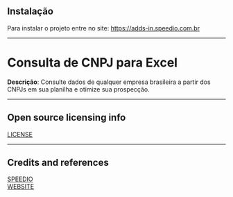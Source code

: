 ## Instalação

Para instalar o projeto entre no site: https://adds-in.speedio.com.br

----

# Consulta de CNPJ para Excel

**Descrição**:  Consulte dados de qualquer empresa brasileira a partir dos CNPJs em sua planilha e otimize sua prospecção.

----

## Open source licensing info
[LICENSE](https://github.com/SPDSirGuiL/consulta-de-cnpj-para-excel/blob/main/LICENSE)


----

## Credits and references

[SPEEDIO](https://speedio.com.br)<br>
[WEBSITE](https://adds-in.speedio.com.br)